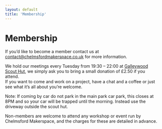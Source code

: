```yaml
---
layout: default
title: 'Membership'
---
```


# Membership #

If you’d like to become a member contact us at <contact@chelmsfordmakerspace.co.uk> for more information.

We hold our meetings every Tuesday from 19:30 – 22:00 at [Galleywood Scout Hut](https://maps.google.com/maps?hl=en&ll=51.702403,0.478308&spn=0.001805,0.005252&t=h&z=18), we simply ask you to bring a small donation of £2.50 if you attend.  
If you want to come and work on a project, have a chat and a coffee or just see what it’s all about you’re welcome.

Note: If coming by car do not park in the main park car park, this closes at 8PM and so your car will be trapped until the morning. Instead use the driveway outside the scout hut.

Non-members are welcome to attend any workshop or event run by Chelmsford Makerspace, and the charges for these are detailed in advance.
